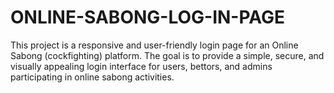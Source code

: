 # ONLINE-SABONG-LOG-IN-PAGE
This project is a responsive and user-friendly login page for an Online Sabong (cockfighting) platform. The goal is to provide a simple, secure, and visually appealing login interface for users, bettors, and admins participating in online sabong activities.
